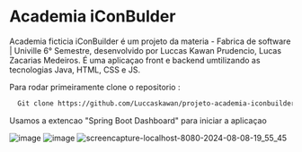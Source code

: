 
# Academia iConBulder

Academia ficticia iConBuilder é um projeto da materia - Fabrica de software | Univille 6° Semestre, desenvolvido por Luccas Kawan Prudencio, Lucas Zacarias Medeiros.
É uma aplicaçao front e backend umtilizando as tecnologias Java, HTML, CSS e JS.

Para rodar primeiramente clone o repositorio :

```bash
  Git clone https://github.com/Luccaskawan/projeto-academia-iconbuilder.git
```

Usamos a extencao "Spring Boot Dashboard" para iniciar a aplicaçao

![image](https://github.com/user-attachments/assets/334efbdf-9e44-424e-b2a9-894e19cee92a)
![image](https://github.com/user-attachments/assets/cc7403ed-125a-4da2-9b58-be7e53bad8f0)
![screencapture-localhost-8080-2024-08-08-19_55_45](https://github.com/user-attachments/assets/a6d629d1-fc86-4038-988d-28c7d6330604)

